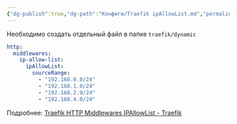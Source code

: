 ```yaml
---
{"dg-publish":true,"dg-path":"Конфиги/Traefik ipAllowList.md","permalink":"/konfigi/traefik-ip-allow-list/","updated":"2024-10-09T21:26:13+03:00"}
---
```


Необходимо создать отдельный файл в папке `traefik/dynamic`

```yml
http:
  middlewares:
    ip-allow-list:
      ipAllowList:
        sourceRange:
          - "192.168.0.0/24"
          - "192.168.1.0/24"
          - "192.168.2.0/24"
          - "192.168.4.0/24"
```

Подробнее: [Traefik HTTP Middlewares IPAllowList - Traefik](https://doc.traefik.io/traefik/middlewares/http/ipallowlist/)